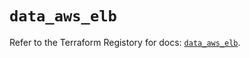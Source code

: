 # `data_aws_elb`

Refer to the Terraform Registory for docs: [`data_aws_elb`](https://registry.terraform.io/providers/hashicorp/aws/4.63.0/docs/data-sources/elb).
